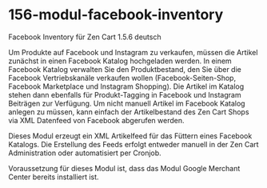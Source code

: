 # 156-modul-facebook-inventory
Facebook Inventory für Zen Cart 1.5.6 deutsch

Um Produkte auf Facebook und Instagram zu verkaufen, müssen die Artikel zunächst in einen Facebook Katalog hochgeladen werden.
In einem Facebook Katalog verwalten Sie den Produktbestand, den Sie über die Facebook Vertriebskanäle verkaufen wollen (Facebook-Seiten-Shop, Facebook Marketplace und Instagram Shopping).
Die Artikel im Katalog stehen dann ebenfalls für Produkt-Tagging in Facebook und Instagram Beiträgen zur Verfügung.
Um nicht manuell Artikel im Facebook Katalog anlegen zu müssen, kann einfach der Artikelbestand des Zen Cart Shops via XML Datenfeed von Facebook abgerufen werden.

Dieses Modul erzeugt ein XML Artikelfeed für das Füttern eines Facebook Katalogs.
Die Erstellung des Feeds erfolgt entweder manuell in der Zen Cart Administration oder automatisiert per Cronjob.

Voraussetzung für dieses Modul ist, dass das Modul Google Merchant Center bereits installiert ist.
